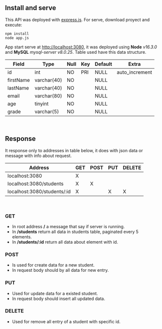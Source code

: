 ## Install and serve

This API was deployed with [express.js](https://expressjs.com/). For serve, download proyect and execute:

    npm install
    node app.js

App start serve at [http://localhost:3080](http://localhost:3080), it was deployed using **Node** *v16.3.0* and **MySQL** *mysql-server v8.0.25*. Table used have this data structure.

| Field     | Type        | Null | Key | Default | Extra          |
| --------- | ----------- | ---- | --- | ------- | -------------- |
| id        | int         | NO   | PRI | NULL    | auto_increment |
| firstName | varchar(40) | NO   |     | NULL    |                |
| lastName  | varchar(40) | NO   |     | NULL    |                |
| email     | varchar(80) | NO   |     | NULL    |                |
| age       | tinyint     | NO   |     | NULL    |                |
| grade     | varchar(5)  | NO   |     | NULL    |                |

&nbsp;

## Response
It response only to addresses in table below, it does with json data or message with info about request.

| Address                     | GET | POST | PUT | DELETE |
| --------------------------- | --- | ---- | --- | ------ |
| localhost:3080              |  X  |      |     |        |
| localhost:3080/students     |  X  |   X  |     |        |
| localhost:3080/students/:id |  X  |      |  X  |    X   |

&nbsp;

### GET
* In root address **/** a message that say if server is running.
* In **/students** return all data in students table, paginated every 5 elements.
* In **/students/:id** return all data about element with id.

### POST
* Is used for create data for a new student.
* In request body should by all data for new entry.

### PUT 
* Used for update data for a existed student.
* In request body should insert all updated data.

### DELETE
* Used for remove all entry of a student with specific id.


